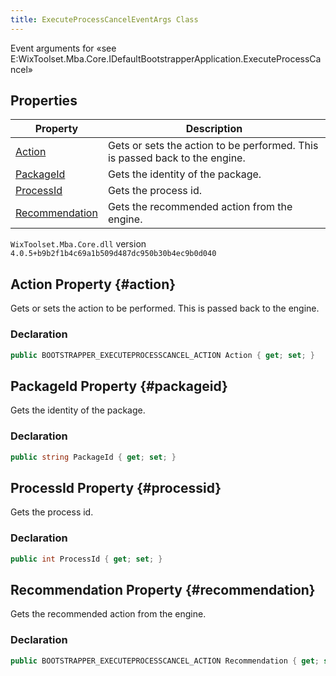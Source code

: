 ```yaml
---
title: ExecuteProcessCancelEventArgs Class
---
```

Event arguments for «see E:WixToolset.Mba.Core.IDefaultBootstrapperApplication.ExecuteProcessCancel»
## Properties
| Property | Description |
| ------ | ----------- |
| [Action](#action) | Gets or sets the action to be performed. This is passed back to the engine. |
| [PackageId](#packageid) | Gets the identity of the package. |
| [ProcessId](#processid) | Gets the process id. |
| [Recommendation](#recommendation) | Gets the recommended action from the engine. |
`WixToolset.Mba.Core.dll` version `4.0.5+b9b2f1b4c69a1b509d487dc950b30b4ec9b0d040`
## Action Property {#action}
Gets or sets the action to be performed. This is passed back to the engine.
### Declaration
```cs
public BOOTSTRAPPER_EXECUTEPROCESSCANCEL_ACTION Action { get; set; }
```
## PackageId Property {#packageid}
Gets the identity of the package.
### Declaration
```cs
public string PackageId { get; set; }
```
## ProcessId Property {#processid}
Gets the process id.
### Declaration
```cs
public int ProcessId { get; set; }
```
## Recommendation Property {#recommendation}
Gets the recommended action from the engine.
### Declaration
```cs
public BOOTSTRAPPER_EXECUTEPROCESSCANCEL_ACTION Recommendation { get; set; }
```
